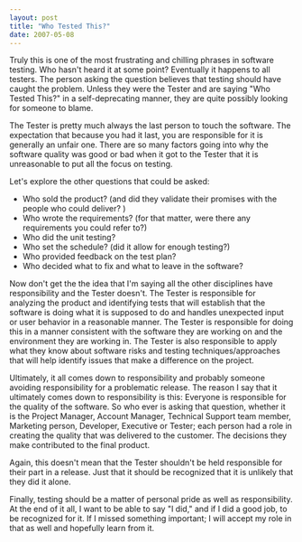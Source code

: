 ```yaml
---
layout: post
title: "Who Tested This?"
date: 2007-05-08
---
```

Truly this is one of the most frustrating and chilling phrases in software
testing. Who hasn't heard it at some point? Eventually it happens to all
testers. The person asking the question believes that testing should have
caught the problem. Unless they were the Tester and are saying "Who Tested
This?" in a self-deprecating manner, they are quite possibly looking for
someone to blame.

The Tester is pretty much always the last person to touch the software. The
expectation that because you had it last, you are responsible for it is
generally an unfair one. There are so many factors going into why the software
quality was good or bad when it got to the Tester that it is unreasonable to
put all the focus on testing.

Let's explore the other questions that could be asked:  

  * Who sold the product? (and did they validate their promises with the people who could deliver? ) 
  * Who wrote the requirements? (for that matter, were there any requirements you could refer to?)  
  * Who did the unit testing?  
  * Who set the schedule? (did it allow for enough testing?) 
  * Who provided feedback on the test plan? 
  * Who decided what to fix and what to leave in the software?  

  
Now don't get the the idea that I'm saying all the other disciplines have
responsibility and the Tester doesn't. The Tester is responsible for analyzing
the product and identifying tests that will establish that the software is
doing what it is supposed to do and handles unexpected input or user behavior
in a reasonable manner. The Tester is responsible for doing this in a manner
consistent with the software they are working on and the environment they are
working in. The Tester is also responsible to apply what they know about
software risks and testing techniques/approaches that will help identify
issues that make a difference on the project.

Ultimately, it all comes down to responsibility and probably someone avoiding
responsibility for a problematic release. The reason I say that it ultimately
comes down to responsibility is this: Everyone is responsible for the quality
of the software. So who ever is asking that question, whether it is the
Project Manager, Account Manager, Technical Support team member, Marketing
person, Developer, Executive or Tester; each person had a role in creating the
quality that was delivered to the customer. The decisions they make
contributed to the final product.

Again, this doesn't mean that the Tester shouldn't be held responsible for
their part in a release. Just that it should be recognized that it is unlikely
that they did it alone.

Finally, testing should be a matter of personal pride as well as
responsibility. At the end of it all, I want to be able to say "I did," and if
I did a good job, to be recognized for it. If I missed something important; I
will accept my role in that as well and hopefully learn from it.

